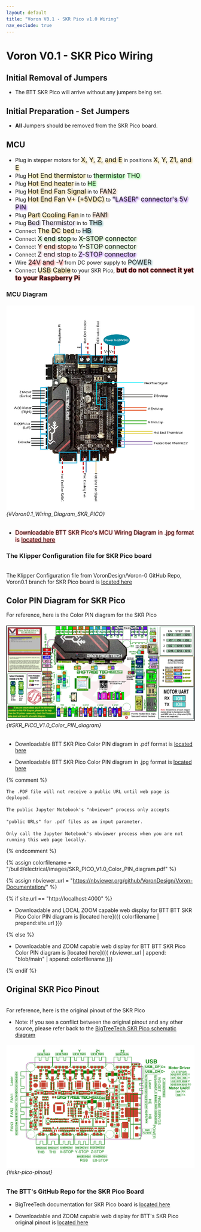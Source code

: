 ```yaml
---
layout: default
title: "Voron V0.1 - SKR Pico v1.0 Wiring"
nav_exclude: true
---
```


# Voron V0.1 - SKR Pico Wiring

## Initial Removal of Jumpers

* The BTT SKR Pico will arrive without any jumpers being set.

## Initial Preparation - Set Jumpers

* **All** Jumpers should be removed from the SKR Pico board.

## MCU

* Plug in stepper motors for <span style="text-shadow: 2px 2px 5px #cc9900; font-size: 125%;">X, Y, Z, and E</span> in positions <span style="text-shadow: 2px 2px 5px #cc9900; font-size: 125%;">X, Y, Z1, and E</span>
* Plug <span style="text-shadow: 2px 2px 5px #dcc623; font-size: 125%;">Hot End thermistor</span> to <span style="text-shadow: 2px 2px 5px #00ff00; font-size: 125%;">thermistor TH0</span>
* Plug <span style="text-shadow: 2px 2px 5px #cc9900; font-size: 125%;">Hot End heater</span> in to <span style="text-shadow: 2px 2px 5px #00ff01; font-size: 125%;">HE</span>
* Plug <span style="text-shadow: 2px 2px 5px #cc9900; font-size: 125%;">Hot End Fan Signal</span> in to <span style="text-shadow: 2px 2px 5px #b8754b; font-size: 125%;">FAN2</span>
* Plug <span style="text-shadow: 2px 2px 5px #cc9900; font-size: 125%;">Hot End Fan V+ (+5VDC)</span> to <span style="text-shadow: 2px 2px 5px #710aef; font-size: 125%;">"LASER" connector's 5V PIN</span>
* Plug <span style="text-shadow: 2px 2px 5px #cc9900; font-size: 125%;">Part Cooling Fan</span> in to <span style="text-shadow: 2px 2px 5px #b8754b; font-size: 125%;">FAN1</span>
* Plug <span style="text-shadow: 2px 2px 5px #a286c0; font-size: 125%;">Bed Thermistor</span> in to <span style="text-shadow: 2px 2px 5px #0c7b84; font-size: 125%;">THB</span>
* Connect <span style="text-shadow: 2px 2px 5px #cc9900; font-size: 125%;">The DC bed</span> to <span style="text-shadow: 2px 2px 5px #0e7a86; font-size: 125%;">HB</span>
* Connect <span style="text-shadow: 2px 2px 5px #58b946; font-size: 125%;">X end stop</span> to <span style="text-shadow: 2px 2px 5px #58b946; font-size: 125%;">X-STOP connector</span>
* Connect <span style="text-shadow: 2px 2px 5px #e45223; font-size: 125%;">Y end stop</span> to <span style="text-shadow: 2px 2px 5px #71b05f; font-size: 125%;">Y-STOP connector</span>
* Connect <span style="text-shadow: 2px 2px 5px #d38aa8; font-size: 125%;">Z end stop</span> to <span style="text-shadow: 2px 2px 5px #710aef; font-size: 125%;">Z-STOP connector</span>
* Wire <span style="text-shadow: 2px 2px 5px red; font-size: 125%;">24V and -V</span> from DC power supply to <span style="text-shadow: 2px 2px 5px #4c959c; font-size: 125%;">POWER</span>
* Connect <span style="text-shadow: 2px 2px 5px #cc9900; font-size: 125%;">USB Cable</span> to your SKR Pico, **<span style="text-shadow: 0 0 3px #FF0000; font-size: 125%;">but do not connect it yet to your Raspberry Pi</span>**

### MCU Diagram

###### ![](.images/../images/Voron0.1_Wiring_Diagram_SKR_PICO_V1.0.jpg) {#Voron0.1_Wiring_Diagram_SKR_PICO}

* <span style="text-shadow: 0 0 3px #FF0000; font-size: 110%;">Downloadable BTT SKR Pico's MCU Wiring Diagram in .jpg format is [located here](./images/Voron0.1_Wiring_Diagram_SKR_PICO_V1.0.jpg)</span>

### The Klipper Configuration file for SKR Pico board
<span> <br> </span>
The Klipper Configuration file from VoronDesign/Voron-0 GitHub Repo, Voron0.1 branch for SKR Pico board is [located here](https://github.com/VoronDesign/Voron-0/blob/Voron0.1/Firmware/skr-pico-v1.0.cfg)

## Color PIN Diagram for SKR Pico

For reference, here is the Color PIN diagram for the SKR Pico
<span> <br> </span>

###### ![](./images/SKR_PICO_V1.0_Color_PIN_diagram.jpg) {#SKR_PICO_V1.0_Color_PIN_diagram}

* Downloadable BTT SKR Pico Color PIN diagram in .pdf format is [located here](./images/SKR_PICO_V1.0_Color_PIN_diagram.pdf)

* Downloadable BTT SKR Pico Color PIN diagram in .jpg format is [located here](./images/SKR_PICO_V1.0_Color_PIN_diagram.jpg)

{% comment %} 

    The .PDF file will not receive a public URL until web page is deployed.

    The public Jupyter Notebook's "nbviewer" process only accepts 

    "public URLs" for .pdf files as an input parameter.

    Only call the Jupyter Notebook's nbviewer process when you are not running this web page locally.

{% endcomment %}

{% assign colorfilename = "/build/electrical/images/SKR_PICO_V1.0_Color_PIN_diagram.pdf" %}

{% assign nbviewer_url = "https://nbviewer.org/github/VoronDesign/Voron-Documentation/" %}

{% if site.url == "http://localhost:4000" %}

* Downloadable and LOCAL ZOOM capable web display for BTT BTT SKR Pico Color PIN diagram is [located here]({{ colorfilename | prepend:site.url }}) 

{% else %}

* Downloadable and ZOOM capable web display for BTT BTT SKR Pico Color PIN diagram is [located here]({{ nbviewer_url | append: "blob/main" | append: colorfilename }}) 

{% endif %}

## Original SKR Pico Pinout
<span> <br> </span>
For reference, here is the original pinout of the SKR Pico

* Note: If you see a conflict between the original pinout and any other source, please refer back to the [BigTreeTech SKR Pico schematic diagram](https://github.com/bigtreetech/SKR-Pico/blob/master/Hardware/BTT%20SKR%20Pico%20V1.0-SCH.pdf)
<span> <br> </span>

###### ![](./images/skr-pico-pinout.png) {#skr-pico-pinout}

### The BTT's GitHub Repo for the SKR Pico Board

* BigTreeTech documentation for SKR Pico board is [located here](https://github.com/bigtreetech/SKR-Pico)

* Downloadable and ZOOM capable web display for BTT's SKR Pico original pinout is [located here](http://nbviewer.jupyter.org/github/bigtreetech/SKR-Pico/blob/master/Hardware/BTT%20SKR%20Pico%20V1.0-PIN.pdf)